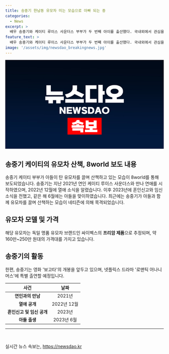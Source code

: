 ```yaml
---
title: 송중기 한남동 유모차 미는 모습으로 아빠 되는 중
categories:
  - News
excerpt: >
  배우 송중기와 케이티 루이스 사운더스 부부가 두 번째 아이를 출산했다. 국내외에서 관심을 받는 이 부부는 2022년에 만나 연인이 되었고, 2023년 혼인과 첫 아이 출산 소식을 전했다. 최근에는 송중기가 한남동에서 유모차를 끌며 육아에 전념하는 모습이 포착되었는데, 중국 매체 8world는 이를 사진과 목격담을 인용하여 보도했다. 해당 유모차는 독일 명품 브랜드의 제품으로 추정되며, 약 160만~250만 원대의 가격이다. 
feature_text: >
  배우 송중기와 케이티 루이스 사운더스 부부가 두 번째 아이를 출산했다. 국내외에서 관심을 받는 이 부부는 2022년에 만나 연인이 되었고, 2023년 혼인과 첫 아이 출산 소식을 전했다. 최근에는 송중기가 한남동에서 유모차를 끌며 육아에 전념하는 모습이 포착되었는데, 중국 매체 8world는 이를 사진과 목격담을 인용하여 보도했다. 해당 유모차는 독일 명품 브랜드의 제품으로 추정되며, 약 160만~250만 원대의 가격이다. 
image: '/assets/img/newsdao_breakingnews.jpg'
---
```


<p><img src="/assets/img/newsdao_breakingnews.jpg" alt="flaretime 속보" /></p>

<h2>송중기 케이티의 유모차 산책, 8world 보도 내용</h2>

<p data-ke-size="size16">송중기 케이티 부부가 아들이 탄 유모차를 끌며 산책하고 있는 모습이 8world를 통해 보도되었습니다. 송중기는 지난 2021년 연인 케이티 루이스 사운더스와 만나 연애를 시작하였으며, 2022년 12월에 열애 소식을 알렸습니다. 이후 2023년에 혼인신고와 임신 소식을 전했고, 같은 해 6월에는 아들을 맞이하였습니다. 최근에는 송중기가 아들과 함께 유모차를 끌며 산책하는 모습이 네티즌에 의해 목격되었습니다.</p>

<h2 data-ke-size="size26">유모차 모델 및 가격</h2>

<p data-ke-size="size16">해당 유모차는 독일 명품 유모차 브랜드인 싸이벡스의 <b>프리암 제품</b>으로 추정되며, 약 160만~250만 원대의 가격대를 가지고 있습니다.</p>

<h2 data-ke-size="size26">송중기의 활동</h2>

<p data-ke-size="size16">한편, 송중기는 영화 '보고타'의 개봉을 앞두고 있으며, 넷플릭스 드라마 '로맨틱 어나니머스'에 특별 출연할 예정입니다.</p>

<table>
    <thead>
        <tr>
            <th style="text-align: center;">사건</th>
            <th style="text-align: center;">날짜</th>
        </tr>
    </thead>
    <tbody>
        <tr>
            <td style="text-align: center;"><b>연인과의 만남</b></td>
            <td style="text-align: center;">2021년</td>
        </tr>
        <tr>
            <td style="text-align: center;"><b>열애 공개</b></td>
            <td style="text-align: center;">2022년 12월</td>
        </tr>
        <tr>
            <td style="text-align: center;"><b>혼인신고 및 임신 공개</b></td>
            <td style="text-align: center;">2023년</td>
        </tr>
        <tr>
            <td style="text-align: center;"><b>아들 출생</b></td>
            <td style="text-align: center;">2023년 6월</td>
        </tr>
    </tbody>
</table>

<hr>

<p data-ke-size="size16">&nbsp;</p>
실시간 뉴스 속보는, <a href="https://newsdao.kr" rel="dofollow">https://newsdao.kr</a>


